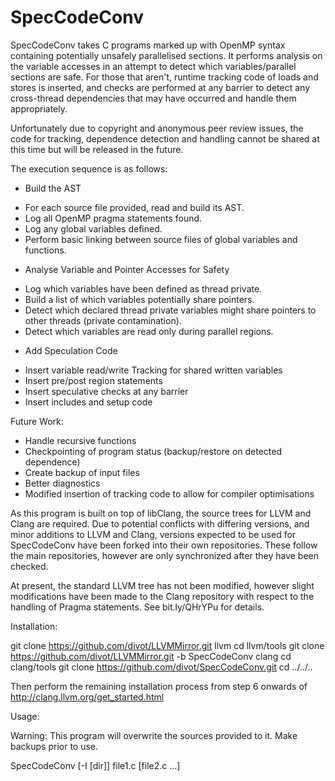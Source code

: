 SpecCodeConv
============

SpecCodeConv takes C programs marked up with OpenMP syntax containing
potentially unsafely parallelised sections. It performs analysis on the variable
accesses in an attempt to detect which variables/parallel sections are safe. For
those that aren't, runtime tracking code of loads and stores is inserted, and
checks are performed at any barrier to detect any cross-thread dependencies that
may have occurred and handle them appropriately.

Unfortunately due to copyright and anonymous peer review issues, the code for
tracking, dependence detection and handling cannot be shared at this time but
will be released in the future.



The execution sequence is as follows:

  * Build the AST
  - For each source file provided, read and build its AST.
  - Log all OpenMP pragma statements found.
  - Log any global variables defined.
  - Perform basic linking between source files of global variables and 
    functions.
    
  * Analyse Variable and Pointer Accesses for Safety
  - Log which variables have been defined as thread private.
  - Build a list of which variables potentially share pointers.
  - Detect which declared thread private variables might share pointers to other
    threads (private contamination).
  - Detect which variables are read only during parallel regions.

  * Add Speculation Code
  - Insert variable read/write Tracking for shared written variables
  - Insert pre/post region statements
  - Insert speculative checks at any barrier
  - Insert includes and setup code

  
Future Work:

  - Handle recursive functions
  - Checkpointing of program status (backup/restore on detected dependence)
  - Create backup of input files
  - Better diagnostics
  - Modified insertion of tracking code to allow for compiler optimisations
  


As this program is built on top of libClang, the source trees for LLVM and Clang
are required. Due to potential conflicts with differing versions, and minor 
additions to LLVM and Clang, versions expected to be used for SpecCodeConv have
been forked into their own repositories. These follow the main repositories,
however are only synchronized after they have been checked.

At present, the standard LLVM tree has not been modified, however slight
modifications have been made to the Clang repository with respect to the
handling of Pragma statements. See bit.ly/QHrYPu for details.

Installation:

git clone https://github.com/divot/LLVMMirror.git llvm
cd llvm/tools
git clone https://github.com/divot/LLVMMirror.git -b SpecCodeConv clang
cd clang/tools
git clone https://github.com/divot/SpecCodeConv.git
cd ../../..

Then perform the remaining installation process from step 6 onwards of
http://clang.llvm.org/get_started.html

Usage:

  Warning: This program will overwrite the sources provided to it.
  Make backups prior to use.

SpecCodeConv [-I [dir]] file1.c [file2.c ...]

